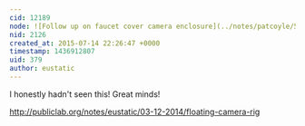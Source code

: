 ```yaml
---
cid: 12189
node: ![Follow up on faucet cover camera enclosure](../notes/patcoyle/5-18-2012/follow-faucet-cover-camera-enclosure)
nid: 2126
created_at: 2015-07-14 22:26:47 +0000
timestamp: 1436912807
uid: 379
author: eustatic
---
```


I honestly hadn't seen this!  Great minds!

http://publiclab.org/notes/eustatic/03-12-2014/floating-camera-rig